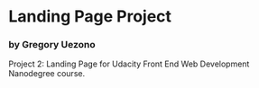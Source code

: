 # Landing Page Project

### by Gregory Uezono

Project 2: Landing Page for Udacity Front End Web Development Nanodegree course.
